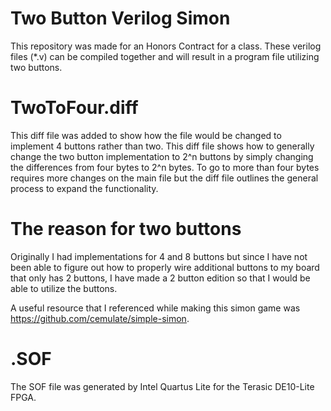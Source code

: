 # Two Button Verilog Simon

This repository was made for an Honors Contract for a class. These verilog files (\*.v) can be compiled together and will result in a program file utilizing two buttons.

# TwoToFour.diff

This diff file was added to show how the file would be changed to implement 4 buttons rather than two. This diff file shows how to generally change the two button implementation to 2^n buttons by simply changing the differences from four bytes to 2^n bytes.
To go to more than four bytes requires more changes on the main file but the diff file outlines the general process to expand the functionality.

# The reason for two buttons

Originally I had implementations for 4 and 8 buttons but since I have not been able to figure out how to properly wire additional buttons to my board that only has 2 buttons, I have made a 2 button edition so that I would be able to utilize the buttons.


A useful resource that I referenced while making this simon game was https://github.com/cemulate/simple-simon.

# .SOF

The SOF file was generated by Intel Quartus Lite for the Terasic DE10-Lite FPGA.
